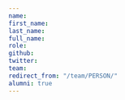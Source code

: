 ```yaml
---
name:
first_name:
last_name:
full_name:
role:
github:
twitter:
team:
redirect_from: "/team/PERSON/"
alumni: true
---
```

